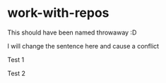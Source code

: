 # work-with-repos

This should have been named throwaway :D 

I will change the sentence here and cause a conflict

Test 1 

Test 2 
